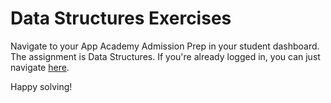 # Data Structures Exercises

Navigate to your App Academy Admission Prep in your student dashboard. The
assignment is Data Structures. If you're already logged in, you can just
navigate [here](https://repl.it/student/submissions/196177).

Happy solving!
